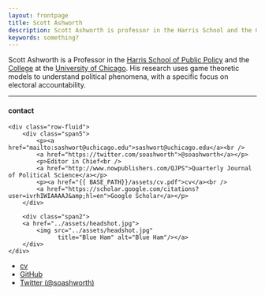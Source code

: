 ```yaml
---
layout: frontpage
title: Scott Ashworth
description: Scott Ashworth is professor in the Harris School and the College at the University of Chicago.
keywords: something?
---
```


Scott Ashworth is a Professor in the [Harris School of Public Policy][harris] and the [College](college) at the [University of Chicago][uchicago]. His research uses game theoretic models to understand political phenomena, with a specific focus on electoral accountability.
<!-- He is currently Editor-in-Chief of [*The Quarterly Journal of Political Science.*][qjps] -->

[harris]: http://harris.uchicago.edu/
[college]: https://college.uchicago.edu
[uchicago]: http://www.uchicago.edu/index.shtml
[qjps]:http://www.nowpublishers.com/QJPS


<!--
[curriculum vitae ![cv as pdf]({{ BASE_PATH }}/pages/icons16/pdf-icon.png)]({{ BASE_PATH }}/assets/cv.pdf)<br/> -->


---


<div class="container">
<h4><a name=" "></a>contact</h4>

    <div class="row-fluid">
        <div class="span5">
            <p><a href="mailto:sashwort@uchicago.edu">sashwort@uchicago.edu</a><br />
            <a href="https://twitter.com/soashworth">@soashworth</a></p>
            <p>Editor in Chief<br />
            <a href="http://www.nowpublishers.com/QJPS">Quarterly Journal of Political Science</a></p>
            <p><a href="{{ BASE_PATH}}/assets/cv.pdf">cv</a><br />
            <a href="https://scholar.google.com/citations?user=ivrhIWIAAAAJ&amp;hl=en">Google Scholar</a></p>
        </div>

        <div class="span2">
        <a href="../assets/headshot.jpg">
            <img src="../assets/headshot.jpg"
                  title="Blue Ham" alt="Blue Ham"/></a>
        </div>
    </div>
</div>

<div class="navbar">
  <div class="navbar-inner">
      <ul class="nav">
          <li><a href="{{ BASE_PATH }}/assets/cv.pdf">cv</a></li>
          <li><a href="https://github.com/ScottAshworth">GitHub</a></li>
          <li><a href="https://twitter.com/soashworth">Twitter (@soashworth)</a></li>
      </ul>
  </div>
</div>
